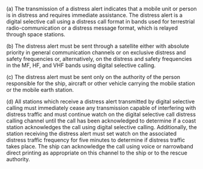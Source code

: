 (a) The transmission of a distress alert indicates that a mobile unit or person is in distress and requires immediate assistance. The distress alert is a digital selective call using a distress call format in bands used for terrestrial radio-communication or a distress message format, which is relayed through space stations.

(b) The distress alert must be sent through a satellite either with absolute priority in general communication channels or on exclusive distress and safety frequencies or, alternatively, on the distress and safety frequencies in the MF, HF, and VHF bands using digital selective calling.

(c) The distress alert must be sent only on the authority of the person responsible for the ship, aircraft or other vehicle carrying the mobile station or the mobile earth station.

(d) All stations which receive a distress alert transmitted by digital selective calling must immediately cease any transmission capable of interfering with distress traffic and must continue watch on the digital selective call distress calling channel until the call has been acknowledged to determine if a coast station acknowledges the call using digital selective calling. Additionally, the station receiving the distress alert must set watch on the associated distress traffic frequency for five minutes to determine if distress traffic takes place. The ship can acknowledge the call using voice or narrowband direct printing as appropriate on this channel to the ship or to the rescue authority.

